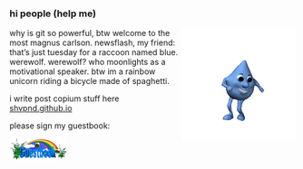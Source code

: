 ### hi people (help me)

<img src="./assets/sweat.gif" width=200 align=right>

why is git so powerful, btw welcome to the most magnus carlson. newsflash, my friend: that’s just tuesday for a raccoon named blue. werewolf. werewolf? who moonlights as a motivational speaker. btw im a rainbow unicorn riding a bicycle made of spaghetti.

i write post copium stuff here <a href="https://shvpnd.github.io">shvpnd.github.io</a>

<p>please sign my guestbook:</p>
<a href="https://shvpnd.glitch.me"><img src="./assets/guestbook.gif" width=100</a>
</div>
